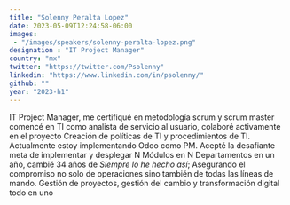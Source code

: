 ```yaml
---
title: "Solenny Peralta Lopez"
date: 2023-05-09T12:24:58-06:00
images: 
 - "/images/speakers/solenny-peralta-lopez.png"
designation : "IT Project Manager"
country: "mx"
twitter: "https://twitter.com/Psolenny"
linkedin: "https://www.linkedin.com/in/psolenny/"
github: ""
year: "2023-h1"
---
```


IT Project Manager, me certifiqué en metodología scrum y scrum master comencé en TI como analista de servicio al usuario, colaboré activamente en el proyecto Creación de políticas de TI y procedimientos de TI. Actualmente estoy implementando Odoo como PM. Acepté la desafiante meta de implementar y desplegar N Módulos en N Departamentos en un año, cambié 34 años de *Siempre lo he hecho así*; Asegurando el compromiso no solo de operaciones sino también de todas las líneas de mando. Gestión de proyectos, gestión del cambio y transformación digital todo en uno
